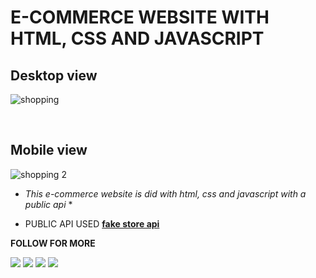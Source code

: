 # E-COMMERCE WEBSITE WITH HTML, CSS AND JAVASCRIPT

## Desktop view

![shopping](https://user-images.githubusercontent.com/84742051/136489645-ad5fd3cb-c167-49ed-8c45-c5f3b7aff538.PNG)

<br>

## Mobile view

![shopping 2](https://user-images.githubusercontent.com/84742051/136489680-db7fc469-55cb-48f2-bb09-6edd4560872f.PNG)

- _This e-commerce website is did with html, css and javascript with a public api_ \*

- PUBLIC API USED **[fake store api](https://fakestoreapi.com/)**

**FOLLOW FOR MORE**

<p align="left">
<a href = "https://www.facebook.com/zumatekAcademy/"><img src="https://img.icons8.com/color/48/000000/facebook.png"/></a>
<a href = "https://twitter.com/ozumahe?s=09"><img src="https://img.icons8.com/fluent/48/000000/twitter.png"/></a>
<a href = "https://instagram.com/zuma_tek?utm_medium=copy_link"><img src="https://img.icons8.com/fluent/48/000000/instagram-new.png"/></a>
<a href = "https://www.youtube.com/channel/UCvPoeihvp12qf8wauTXEcaA"><img src="https://img.icons8.com/color/48/000000/youtube-play.png"/></a>
</p>
